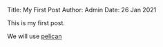 Title: My First Post
Author: Admin
Date: 26 Jan 2021

This is my first post.

We will use [pelican](http://getpelican.com)

